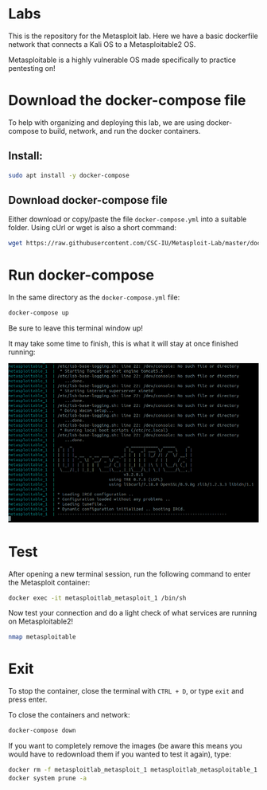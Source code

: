 # Labs 

This is the repository for the Metasploit lab. Here we have a basic dockerfile network that connects a Kali OS to a Metasploitable2 OS. 
   
Metasploitable is a highly vulnerable OS made specifically to practice pentesting on!

# Download the docker-compose file
To help with organizing and deploying this lab, we are using docker-compose to build, network, and run the docker containers.

## Install:
```bash
sudo apt install -y docker-compose
```
## Download docker-compose file
Either download or copy/paste the file `docker-compose.yml` into a suitable folder.
Using cUrl or wget is also a short command:
```bash
wget https://raw.githubusercontent.com/CSC-IU/Metasploit-Lab/master/docker-compose.yml
```

# Run docker-compose
In the same directory as the `docker-compose.yml` file:
```bash
docker-compose up
```
Be sure to leave this terminal window up! 

It may take some time to finish, this is what it will stay at once finished running:

![finished-docker-compose image](docs/finished-docker-compose.png)

# Test
After opening a new terminal session, run the following command to enter the Metasploit container:
```bash
docker exec -it metasploitlab_metasploit_1 /bin/sh
```

Now test your connection and do a light check of what services are running on Metasploitable2!
```bash
nmap metasploitable
```

# Exit

To stop the container, close the terminal with `CTRL + D`, or type `exit` and press enter.

To close the containers and network:
```bash
docker-compose down
```

If you want to completely remove the images (be aware this means you would have to redownload them if you wanted to test it again), type:
```bash
docker rm -f metasploitlab_metasploit_1 metasploitlab_metasploitable_1
docker system prune -a
```
